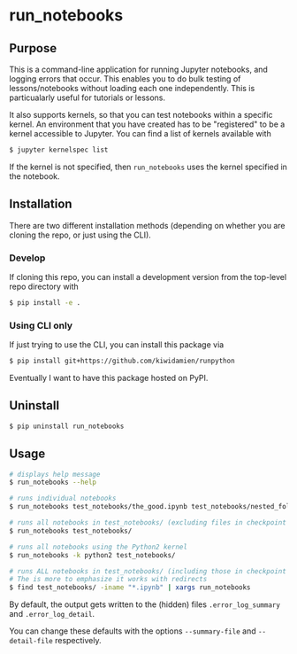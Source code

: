 # run_notebooks

## Purpose

This is a command-line application for running Jupyter notebooks, and logging errors that occur. This enables you to do
bulk testing of lessons/notebooks without loading each one independently. This is particualarly useful for tutorials or
lessons.

It also supports kernels, so that you can test notebooks within a specific kernel. An environment that you have created
has to be "registered" to be a kernel accessible to Jupyter. You can find a list of kernels available with
```bash
$ jupyter kernelspec list
```
If the kernel is not specified, then `run_notebooks` uses the kernel specified in the notebook.

## Installation 

There are two different installation methods (depending on whether you are cloning the repo, or just using the CLI).

### Develop

If cloning this repo, you can install a development version from the top-level repo directory with
```bash
$ pip install -e .
```

### Using CLI only

If just trying to use the CLI, you can install this package via
```bash
$ pip install git+https://github.com/kiwidamien/runpython
```

Eventually I want to have this package hosted on PyPI.

## Uninstall

```bash
$ pip uninstall run_notebooks
```

## Usage 

```bash
# displays help message
$ run_notebooks --help

# runs individual notebooks
$ run_notebooks test_notebooks/the_good.ipynb test_notebooks/nested_folder/the_ugly.ipynb

# runs all notebooks in test_notebooks/ (excluding files in checkpoint directories)
$ run_notebooks test_notebooks/

# runs all notebooks using the Python2 kernel
$ run_notebooks -k python2 test_notebooks/

# runs ALL notebooks in test_notebooks/ (including those in checkpoint directories)
# The is more to emphasize it works with redirects
$ find test_notebooks/ -iname "*.ipynb" | xargs run_notebooks
```

By default, the output gets written to the (hidden) files `.error_log_summary` and `.error_log_detail`.

You can change these defaults with the options `--summary-file` and `--detail-file` respectively.

